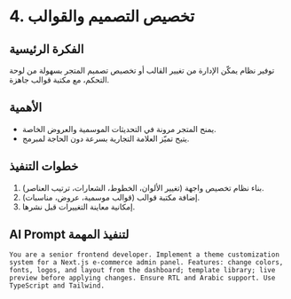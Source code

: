 # 4. تخصيص التصميم والقوالب

## الفكرة الرئيسية
توفير نظام يمكّن الإدارة من تغيير القالب أو تخصيص تصميم المتجر بسهولة من لوحة التحكم، مع مكتبة قوالب جاهزة.

## الأهمية
- يمنح المتجر مرونة في التحديثات الموسمية والعروض الخاصة.
- يتيح تميّز العلامة التجارية بسرعة دون الحاجة لمبرمج.

## خطوات التنفيذ
1. بناء نظام تخصيص واجهة (تغيير الألوان، الخطوط، الشعارات، ترتيب العناصر).
2. إضافة مكتبة قوالب (قوالب موسمية، عروض، مناسبات).
3. إمكانية معاينة التغييرات قبل نشرها.

## AI Prompt لتنفيذ المهمة
```
You are a senior frontend developer. Implement a theme customization system for a Next.js e-commerce admin panel. Features: change colors, fonts, logos, and layout from the dashboard; template library; live preview before applying changes. Ensure RTL and Arabic support. Use TypeScript and Tailwind.
```
